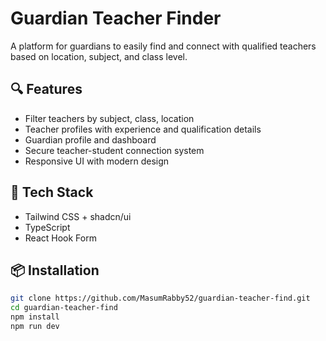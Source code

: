 # Guardian Teacher Finder

A platform for guardians to easily find and connect with qualified teachers based on location, subject, and class level.

## 🔍 Features

- Filter teachers by subject, class, location
- Teacher profiles with experience and qualification details
- Guardian profile and dashboard
- Secure teacher-student connection system
- Responsive UI with modern design

## 🚀 Tech Stack

- Tailwind CSS + shadcn/ui
- TypeScript
- React Hook Form

## 📦 Installation

```bash
git clone https://github.com/MasumRabby52/guardian-teacher-find.git
cd guardian-teacher-find
npm install
npm run dev

